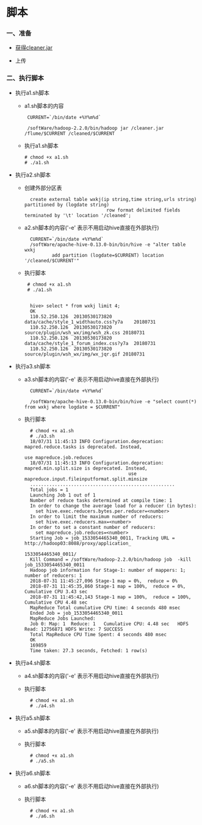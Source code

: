 # 脚本

### 一、准备

* [获得cleaner.jar](https://github.com/sunnyandgood/BigData/blob/master/脚本-定时器/cleaner.jar)

* 上传

### 二、执行脚本

* 执行a1.sh脚本

     * a1.sh脚本的内容
     
            CURRENT=`/bin/date +%Y%m%d`

            /softWare/hadoop-2.2.0/bin/hadoop jar /cleaner.jar /flume/$CURRENT /cleaned/$CURRENT

     * 执行a1.sh脚本
     
           # chmod +x a1.sh
           # ./a1.sh

* 执行a2.sh脚本

    * 创建外部分区表
    
            create external table wxkj(ip string,time string,urls string) partitioned by (logdate string) 
                                        row format delimited fields terminated by '\t' location '/cleaned';

    * a2.sh脚本的内容('-e' 表示不用启动hive直接在外部执行)
          
            CURRENT=`/bin/date +%Y%m%d`
            /softWare/apache-hive-0.13.0-bin/bin/hive -e "alter table wxkj 
                    add partition (logdate=$CURRENT) location '/cleaned/$CURRENT'"    
    
    * 执行脚本
 
           # chmod +x a1.sh
           # ./a1.sh   
    
    
            hive> select * from wxkj limit 4; 
            OK
            110.52.250.126	20130530173820	data/cache/style_1_widthauto.css?y7a	20180731
            110.52.250.126	20130530173820	source/plugin/wsh_wx/img/wsh_zk.css	20180731
            110.52.250.126	20130530173820	data/cache/style_1_forum_index.css?y7a	20180731
            110.52.250.126	20130530173820	source/plugin/wsh_wx/img/wx_jqr.gif	20180731    
* 执行a3.sh脚本

    * a3.sh脚本的内容('-e' 表示不用启动hive直接在外部执行)
            
            CURRENT=`/bin/date +%Y%m%d`
            
            /softWare/apache-hive-0.13.0-bin/bin/hive -e "select count(*) from wxkj where logdate = $CURRENT"
    
    * 执行脚本

            # chmod +x a1.sh
            # ./a3.sh
            18/07/31 11:45:13 INFO Configuration.deprecation: mapred.reduce.tasks is deprecated. Instead, 
                                                                        use mapreduce.job.reduces
            18/07/31 11:45:13 INFO Configuration.deprecation: mapred.min.split.size is deprecated. Instead, 
                                                use mapreduce.input.fileinputformat.split.minsize
            .....................................................
            Total jobs = 1
            Launching Job 1 out of 1
            Number of reduce tasks determined at compile time: 1
            In order to change the average load for a reducer (in bytes):
              set hive.exec.reducers.bytes.per.reducer=<number>
            In order to limit the maximum number of reducers:
              set hive.exec.reducers.max=<number>
            In order to set a constant number of reducers:
              set mapreduce.job.reduces=<number>
            Starting Job = job_1533054465340_0011, Tracking URL = http://hadoop03:8088/proxy/application_
                                                                    1533054465340_0011/
            Kill Command = /softWare/hadoop-2.2.0/bin/hadoop job  -kill job_1533054465340_0011
            Hadoop job information for Stage-1: number of mappers: 1; number of reducers: 1
            2018-07-31 11:45:27,096 Stage-1 map = 0%,  reduce = 0%
            2018-07-31 11:45:35,860 Stage-1 map = 100%,  reduce = 0%, Cumulative CPU 3.43 sec
            2018-07-31 11:45:42,143 Stage-1 map = 100%,  reduce = 100%, Cumulative CPU 4.48 sec
            MapReduce Total cumulative CPU time: 4 seconds 480 msec
            Ended Job = job_1533054465340_0011
            MapReduce Jobs Launched: 
            Job 0: Map: 1  Reduce: 1   Cumulative CPU: 4.48 sec   HDFS Read: 12756871 HDFS Write: 7 SUCCESS
            Total MapReduce CPU Time Spent: 4 seconds 480 msec
            OK
            169859
            Time taken: 27.3 seconds, Fetched: 1 row(s)

* 执行a4.sh脚本

    * a4.sh脚本的内容('-e' 表示不用启动hive直接在外部执行)
    
    
    
    * 执行脚本
    
            # chmod +x a1.sh
            # ./a4.sh

* 执行a5.sh脚本
    
    * a5.sh脚本的内容('-e' 表示不用启动hive直接在外部执行)
    
            
    
    * 执行脚本
    
            # chmod +x a1.sh
            # ./a5.sh
            

            
* 执行a6.sh脚本
    
    * a6.sh脚本的内容('-e' 表示不用启动hive直接在外部执行)    
    
    * 执行脚本
    
            # chmod +x a1.sh
            # ./a6.sh    
    
    
     



           
           
